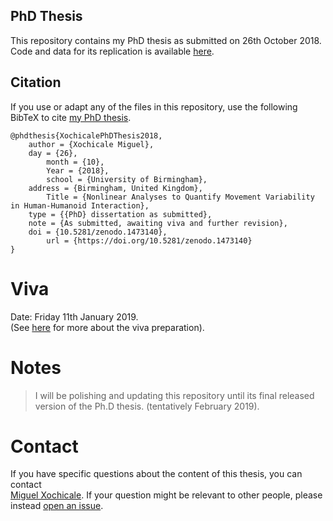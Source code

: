 PhD Thesis
---
This repository contains my PhD thesis as submitted on 26th October 2018.
Code and data for its replication is available [here](https://github.com/mxochicale/phd-thesis-code-data).


## Citation
If you use or adapt any of the files in this repository,
use the following BibTeX to cite [my PhD thesis](https://github.com/mxochicale/phd-thesis).

```
@phdthesis{XochicalePhDThesis2018,
	author = {Xochicale Miguel},
	day = {26},
    	month = {10},
    	Year = {2018},
    	school = {University of Birmingham},
  	address = {Birmingham, United Kingdom},
    	Title = {Nonlinear Analyses to Quantify Movement Variability in Human-Humanoid Interaction},
  	type = {{PhD} dissertation as submitted},
 	note = {As submitted, awaiting viva and further revision},
	doi = {10.5281/zenodo.1473140},
        url = {https://doi.org/10.5281/zenodo.1473140}
}
```

# Viva 
Date: Friday 11th January 2019.   
(See [here](https://github.com/mxochicale/phd-thesis/tree/master/xtras/viva) for more 
about the viva preparation).  


# Notes
> I will be polishing and updating this repository 
until its final released version of the Ph.D thesis.
(tentatively February 2019).



# Contact 
If you have specific questions about the content of this thesis, you can contact  
[Miguel Xochicale](mailto:perez.xochicale@gmail.com?subject="[PhD-thesis]"). 
If your question might be relevant to other people, please instead 
[open an issue](https://github.com/mxochicale/phd-thesis/issues).


